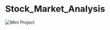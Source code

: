 # Stock_Market_Analysis
![Mini Project](https://github.com/varunsalunkhe/Project--Mushroom/blob/6fbebefa3f99c69270ee0ae33fa8dc45d2fd9a47/Screenshots/HomePage.png)
